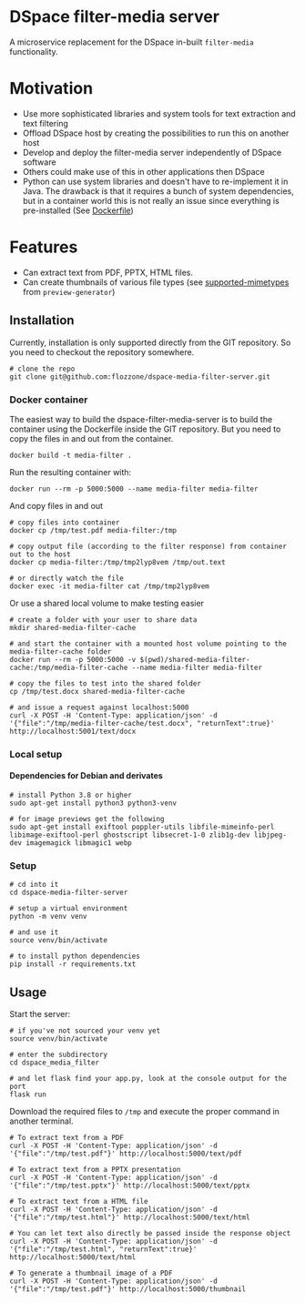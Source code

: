 # DSpace filter-media server

A microservice replacement for the DSpace in-built `filter-media` functionality.

# Motivation

* Use more sophisticated libraries and system tools for text extraction and text filtering
* Offload DSpace host by creating the possibilities to run this on another host
* Develop and deploy the filter-media server independently of DSpace software
* Others could make use of this in other applications then DSpace
* Python can use system libraries and doesn't have to re-implement it in Java. The drawback
is that it requires a bunch of system dependencies, but in a container world this is not really
an issue since everything is pre-installed (See [Dockerfile](Dockerfile))

# Features

* Can extract text from PDF, PPTX, HTML files.
* Can create thumbnails of various file types (see 
[supported-mimetypes](https://github.com/algoo/preview-generator/blob/develop/doc/supported_mimetypes.rst) from `preview-generator`)

## Installation

Currently, installation is only supported directly from the GIT repository. So you need to checkout
the repository somewhere.

```shell
# clone the repo
git clone git@github.com:flozzone/dspace-media-filter-server.git
```

### Docker container

The easiest way to build the dspace-filter-media-server is to build the container using the Dockerfile
inside the GIT repository. But you need to copy the files in and out from the container.

```shell
docker build -t media-filter .
```

Run the resulting container with:

```shell
docker run --rm -p 5000:5000 --name media-filter media-filter
```

And copy files in and out

```shell
# copy files into container
docker cp /tmp/test.pdf media-filter:/tmp

# copy output file (according to the filter response) from container out to the host
docker cp media-filter:/tmp/tmp2lyp8vem /tmp/out.text

# or directly watch the file
docker exec -it media-filter cat /tmp/tmp2lyp8vem
```

Or use a shared local volume to make testing easier

```shell
# create a folder with your user to share data
mkdir shared-media-filter-cache

# and start the container with a mounted host volume pointing to the media-filter-cache folder
docker run --rm -p 5000:5000 -v $(pwd)/shared-media-filter-cache:/tmp/media-filter-cache --name media-filter media-filter

# copy the files to test into the shared folder
cp /tmp/test.docx shared-media-filter-cache

# and issue a request against localhost:5000
curl -X POST -H 'Content-Type: application/json' -d '{"file":"/tmp/media-filter-cache/test.docx", "returnText":true}' http://localhost:5001/text/docx
```

### Local setup

#### Dependencies for Debian and derivates

```shell
# install Python 3.8 or higher
sudo apt-get install python3 python3-venv

# for image previews get the following
sudo apt-get install exiftool poppler-utils libfile-mimeinfo-perl libimage-exiftool-perl ghostscript libsecret-1-0 zlib1g-dev libjpeg-dev imagemagick libmagic1 webp
```

### Setup

```shell
# cd into it
cd dspace-media-filter-server

# setup a virtual environment
python -m venv venv

# and use it
source venv/bin/activate

# to install python dependencies
pip install -r requirements.txt
```

## Usage

Start the server:

```shell
# if you've not sourced your venv yet
source venv/bin/activate

# enter the subdirectory
cd dspace_media_filter

# and let flask find your app.py, look at the console output for the port
flask run
```
Download the required files to `/tmp` and execute the proper command in another terminal.

```shell
# To extract text from a PDF
curl -X POST -H 'Content-Type: application/json' -d '{"file":"/tmp/test.pdf"}' http://localhost:5000/text/pdf

# To extract text from a PPTX presentation
curl -X POST -H 'Content-Type: application/json' -d '{"file":"/tmp/test.pptx"}' http://localhost:5000/text/pptx

# To extract text from a HTML file
curl -X POST -H 'Content-Type: application/json' -d '{"file":"/tmp/test.html"}' http://localhost:5000/text/html

# You can let text also directly be passed inside the response object
curl -X POST -H 'Content-Type: application/json' -d '{"file":"/tmp/test.html", "returnText":true}' http://localhost:5000/text/html

# To generate a thumbnail image of a PDF
curl -X POST -H 'Content-Type: application/json' -d '{"file":"/tmp/test.pdf"}' http://localhost:5000/thumbnail
```
